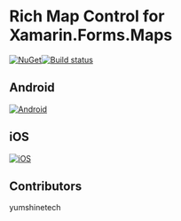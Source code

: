 # Rich Map Control for Xamarin.Forms.Maps
[![NuGet](https://badge.fury.io/nu/TK.CustomMap.svg)](https://www.nuget.org/packages/TK.CustomMap/)[![Build status](https://ci.appveyor.com/api/projects/status/t3rlse4w5omu44sy?svg=true)](https://ci.appveyor.com/project/TorbenK/tk-custommap)

## Android

[![Android](http://i.imgur.com/HDrntbk.png)](https://youtu.be/tmIxX3LVSic "Android")

## iOS

[![iOS](http://i.imgur.com/q8uuh7q.png)](https://youtu.be/yJoCVe7t7e4 "iOS")

## Contributors

yumshinetech

